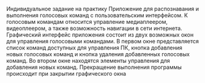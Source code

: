 Индивидуальное задание на практику
Приложение для распознавания и выполнения голосовых команд с пользовательским интерфейсом. К голосовым командам относится управление медиаплеером, видеоплеером, а также возможность навигации в сети интернета.
Графический интерфейс приложения состоит из двух возможных окон для управления голосовыми командами. В первом окне представляется список команд доступных для управления ПК, кнопка добавления новых голосовых команд и кнопка удаления добавленных голосовых команд. Во втором окне находятся элементы управления для добавления новых команд. 
Прекращение выполнения программы происходит при закрытии графического окна
